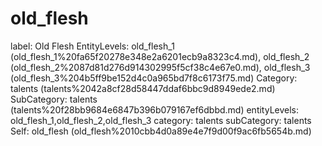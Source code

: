 # old_flesh

label: Old Flesh
EntityLevels: old_flesh_1 (old_flesh_1%20fa65f20278e348e2a6201ecb9a8323c4.md), old_flesh_2 (old_flesh_2%2087d81d276d914302995f5cf38c4e67e0.md), old_flesh_3 (old_flesh_3%204b5ff9be152d4c0a965bd7f8c6173f75.md)
Category: talents (talents%2042a8cf28d58447ddaf6bbc9d8949ede2.md)
SubCategory: talents (talents%20f28bb9684e6847b396b079167ef6dbbd.md)
entityLevels: old_flesh_1,old_flesh_2,old_flesh_3
category: talents
subCategory: talents
Self: old_flesh (old_flesh%2010cbb4d0a89e4e7f9d00f9ac6fb5654b.md)

[](Untitled%2039662b7de9ca4874861bdb70e6cd8036.md)